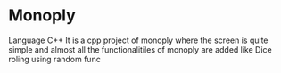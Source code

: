 # Monoply
Language C++
It is a cpp project of monoply where the screen is quite simple and almost all the functionalitiles of monoply are added like 
Dice roling using random func
